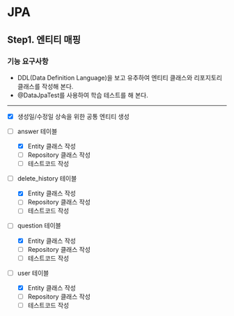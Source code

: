 # JPA

## Step1. 엔티티 매핑

### 기능 요구사항

- DDL(Data Definition Language)을 보고 유추하여 엔티티 클래스와 리포지토리 클래스를 작성해 본다.
- @DataJpaTest를 사용하여 학습 테스트를 해 본다.

---

- [x] 생성일/수정일 상속을 위한 공통 엔티티 생성

- [ ] answer 테이블
    - [x] Entity 클래스 작성
    - [ ] Repository 클래스 작성
    - [ ] 테스트코드 작성

- [ ] delete_history 테이블
    - [x] Entity 클래스 작성
    - [ ] Repository 클래스 작성
    - [ ] 테스트코드 작성

- [ ] question 테이블
    - [x] Entity 클래스 작성
    - [ ] Repository 클래스 작성
    - [ ] 테스트코드 작성

- [ ] user 테이블
    - [x] Entity 클래스 작성
    - [ ] Repository 클래스 작성
    - [ ] 테스트코드 작성